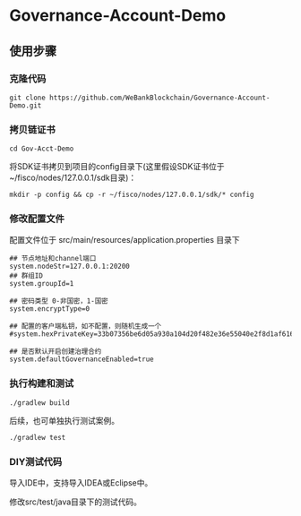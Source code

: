 # Governance-Account-Demo

## 使用步骤

### 克隆代码
```
git clone https://github.com/WeBankBlockchain/Governance-Account-Demo.git
```

### 拷贝链证书

```
cd Gov-Acct-Demo
```

将SDK证书拷贝到项目的config目录下(这里假设SDK证书位于~/fisco/nodes/127.0.0.1/sdk目录)：
```
mkdir -p config && cp -r ~/fisco/nodes/127.0.0.1/sdk/* config
```

### 修改配置文件
配置文件位于 src/main/resources/application.properties 目录下

```
## 节点地址和channel端口
system.nodeStr=127.0.0.1:20200
## 群组ID
system.groupId=1

## 密码类型 0-非国密，1-国密
system.encryptType=0

## 配置的客户端私钥，如不配置，则随机生成一个
#system.hexPrivateKey=33b07356be6d05a930a104d20f482e36e55040e2f8d1af6169419e5e231629ac

## 是否默认开启创建治理合约
system.defaultGovernanceEnabled=true
```

### 执行构建和测试
```
./gradlew build
```

后续，也可单独执行测试案例。
```
./gradlew test
```

### DIY测试代码

导入IDE中，支持导入IDEA或Eclipse中。



修改src/test/java目录下的测试代码。


